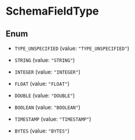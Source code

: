 

# SchemaFieldType

## Enum


* `TYPE_UNSPECIFIED` (value: `"TYPE_UNSPECIFIED"`)

* `STRING` (value: `"STRING"`)

* `INTEGER` (value: `"INTEGER"`)

* `FLOAT` (value: `"FLOAT"`)

* `DOUBLE` (value: `"DOUBLE"`)

* `BOOLEAN` (value: `"BOOLEAN"`)

* `TIMESTAMP` (value: `"TIMESTAMP"`)

* `BYTES` (value: `"BYTES"`)




